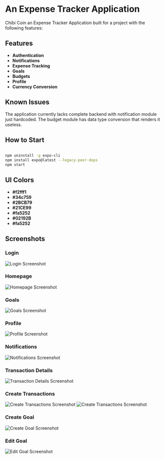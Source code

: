 # An Expense Tracker Application

Chibi Coin an Expense Tracker Application built for a project with the following features:

## Features

- **Authentication**
- **Notifications**
- **Expense Tracking**
- **Goals**
- **Budgets**
- **Profile**
- **Currency Conversion**

## Known Issues

The application currently lacks complete backend with notification module just hardcoded. The budget module has data type conversion that renders it useless.

## How to Start

```bash

npm uninstall -g expo-cli
npm install expo@latest --legacy-peer-deps
npm start

```

## UI Colors

- **#f2fff1**
- **#34c759**
- **#2BCB79**
- **#21CE99**
- **#fa5252**
- **#02192B**
- **#fa5252**

## Screenshots

### Login

![Login Screenshot](./assets/login.png "Login")

### Homepage

![Homepage Screenshot](./assets/home.png "Homepage")

### Goals

![Goals Screenshot](./assets/goals.png "Goals")

### Profile

![Profile Screenshot](./assets/profile.png "Profile")

### Notifications

![Notifications Screenshot](./assets/notifications.png "Notifications")

### Transaction Details

![Transaction Details Screenshot](./assets/transDetails.png "Transaction Details")

### Create Transactions

![Create Transactions Screenshot](./assets/createTrans1.png "Create Transactions")
![Create Transactions Screenshot](./assets/createTrans2.png "Create Transactions")

### Create Goal

![Create Goal Screenshot](./assets/createGoal.png "Create Goal")

### Edit Goal

![Edit Goal Screenshot](./assets/editGoal.png "Edit Goal")
